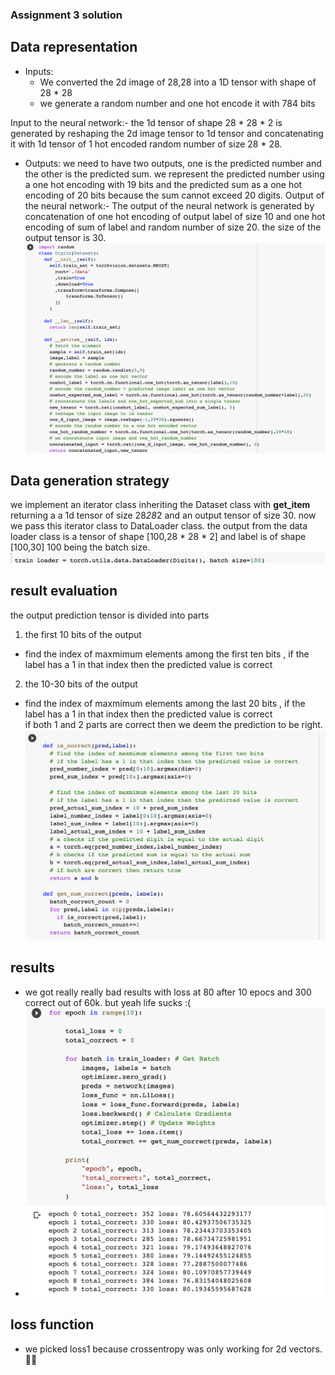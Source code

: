 ### Assignment 3 solution 


## Data representation 
- Inputs:
  - We converted the 2d image of 28,28 into a 1D tensor with shape of 28 * 28 
  - we generate a random number and one hot encode it with 784 bits 

Input to the neural network:- 
the 1d tensor of shape 28 * 28 * 2 is generated by reshaping the 2d image tensor to 1d tensor and concatenating it with 1d tensor of 1 hot 
encoded random number of size 28 * 28. 
- Outputs:
we need to have two outputs, one is the predicted number and the other is the predicted sum.
we represent the predicted number using a one hot encoding with 19 bits and the predicted sum 
as a one hot encoding of 20 bits because the sum cannot exceed 20 digits. 
Output of the neural network:- 
The output of the neural network is generated by concatenation of one hot encoding of output label of size 10 
and one hot encoding of sum of label and random number of size 20.
the size of the output tensor is 30.
![Digits](https://github.com/pmitra96/END/blob/main/assignment3/data_representation.png?raw=true)
## Data generation strategy 
we implement an iterator class inheriting the Dataset class with __get_item__ returning a 
a 1d tensor of size 28*28*2 and an output tensor of size 30.
now we pass this iterator class to DataLoader class.
the output from the data loader class is a tensor of shape [100,28 * 28 * 2] and label is of shape [100,30]
100 being the batch size.
![generation](https://github.com/pmitra96/END/blob/main/assignment3/generation.png?raw=true)

##  result evaluation 
the output prediction tensor is divided into parts 
1. the first 10 bits of the output 
  - find the index of maxmimum elements among the first ten bits  , if the label has a 1 in that index then the predicted value is correct 
2. the 10-30 bits of the output 
  - find the index of maxmimum elements among the last 20 bits  , if the label has a 1 in that index then the predicted value is correct  
if both 1 and 2 parts are correct then we deem the prediction to be right.
![eval](https://github.com/pmitra96/END/blob/main/assignment3/evaluation.png?raw=true)

## results
- we got really really bad results with loss at 80 after 10 epocs and 300 correct out of 60k. but yeah life sucks :( 
- ![results](https://github.com/pmitra96/END/blob/main/assignment3/output.png?raw=true)

## loss function 
- we picked loss1 because crossentropy was only working for 2d vectors. 🤷‍♂️


